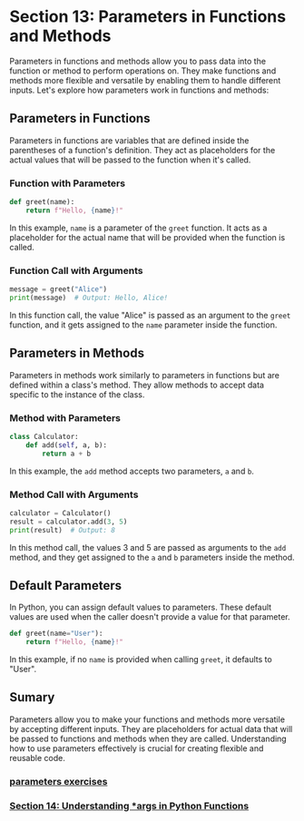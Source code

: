 # Section 13: Parameters in Functions and Methods

Parameters in functions and methods allow you to pass data into the function or method to perform operations on. They
make functions and methods more flexible and versatile by enabling them to handle different inputs. Let's explore how
parameters work in functions and methods:

## Parameters in Functions

Parameters in functions are variables that are defined inside the parentheses of a function's definition. They act as
placeholders for the actual values that will be passed to the function when it's called.

### Function with Parameters

```python
def greet(name):
    return f"Hello, {name}!"
```

In this example, `name` is a parameter of the `greet` function. It acts as a placeholder for the actual name that will
be provided when the function is called.

### Function Call with Arguments

```python
message = greet("Alice")
print(message)  # Output: Hello, Alice!
```

In this function call, the value "Alice" is passed as an argument to the `greet` function, and it gets assigned to
the `name` parameter inside the function.

## Parameters in Methods

Parameters in methods work similarly to parameters in functions but are defined within a class's method. They allow
methods to accept data specific to the instance of the class.

### Method with Parameters

```python
class Calculator:
    def add(self, a, b):
        return a + b
```

In this example, the `add` method accepts two parameters, `a` and `b`.

### Method Call with Arguments

```python
calculator = Calculator()
result = calculator.add(3, 5)
print(result)  # Output: 8
```

In this method call, the values 3 and 5 are passed as arguments to the `add` method, and they get assigned to the `a`
and `b` parameters inside the method.

## Default Parameters

In Python, you can assign default values to parameters. These default values are used when the caller doesn't provide a
value for that parameter.

```python
def greet(name="User"):
    return f"Hello, {name}!"
```

In this example, if no `name` is provided when calling `greet`, it defaults to "User".

## Sumary

Parameters allow you to make your functions and methods more versatile by accepting different inputs. They are
placeholders for actual data that will be passed to functions and methods when they are called. Understanding how to use
parameters effectively is crucial for creating flexible and reusable code.

### [parameters exercises][1]
### [Section 14: Understanding *args in Python Functions][2]


[1]: ../python_exercises/13_parameters_in_functions_and_methods.py
[2]: ./14_args.md